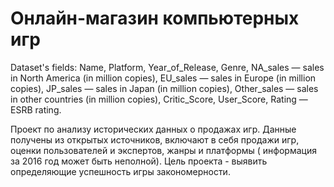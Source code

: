 # Онлайн-магазин компьютерных игр

Dataset's fields: Name, Platform, Year_of_Release, Genre, NA_sales — sales in North America (in million copies), EU_sales — sales in Europe  (in million copies), JP_sales — sales in Japan (in million copies),
Other_sales — sales in other countries (in million copies), Critic_Score, User_Score, Rating — ESRB rating.

Проект по анализу исторических данных о продажах игр. Данные получены из открытых источников, включают в себя продажи игр, оценки пользователей и экспертов, жанры и платформы ( информация за 2016 год может быть неполной). Цель проекта - выявить определяющие успешность игры закономерности.
